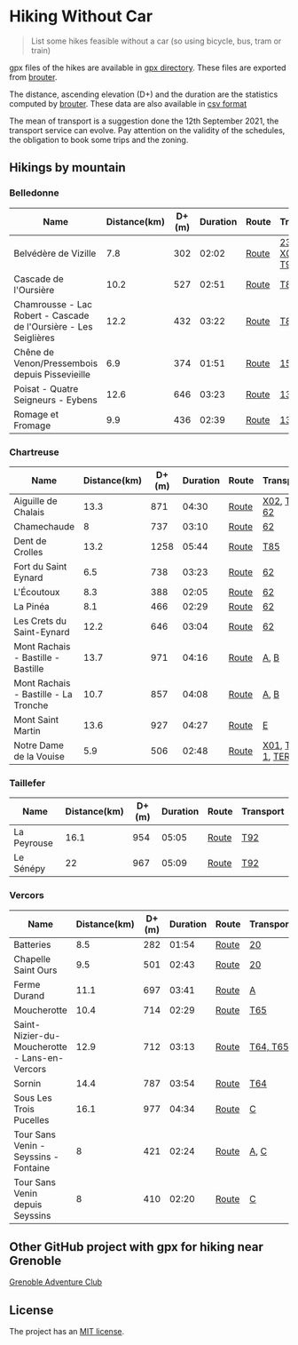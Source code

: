 # Hiking Without Car

> List some hikes feasible without a car (so using bicycle, bus, tram or train)

gpx files of the hikes are available in [gpx directory](gpx/).
These files are exported from [brouter](http://brouter.de/brouter-web/#map=13/45.1735/5.7723/OpenTopoMap,Waymarked_Trails-Hiking&profile=hiking-beta).

The distance, ascending elevation (D+) and the duration are the statistics computed by [brouter](http://brouter.de/brouter-web/#map=13/45.1735/5.7723/OpenTopoMap,Waymarked_Trails-Hiking&profile=hiking-beta).
These data are also available in [csv format](Stats.csv)

The mean of transport is a suggestion done the 12th September 2021, the transport service can evolve.
Pay attention on the validity of the schedules, the obligation to book some trips and the zoning.

## Hikings by mountain

### Belledonne

|Name|Distance(km)|D+(m)|Duration|Route|Transport|
| --- | --- | --- | --- | --- | --- |
|Belvédère de Vizille|7.8|302|02:02|[Route](http://brouter.de/brouter-web/#map=14/45.0742/5.7765/OpenTopoMap,Waymarked_Trails-Hiking&lonlats=5.774217,45.080544;5.772779,45.07643;5.791812,45.079672;5.7831,45.062567;5.776191,45.067116;5.774142,45.080551&profile=hiking-beta)|[23](https://www.tag.fr/ftp/fiche_horaires/fiche_horaires_2014/HORAIRES_23.pdf), [65](https://www.tag.fr/ftp/fiche_horaires/fiche_horaires_2014/HORAIRES_65.pdf), [X03](https://carsisere.auvergnerhonealpes.fr/ftp/documents_CG38/fh-x03-2022-2023.pdf), [T90, T91](https://carsisere.auvergnerhonealpes.fr/ftp/documents_CG38/fh-t90-t91-2022-2023.pdf)|
|Cascade de l'Oursière|10.2|527|02:51|[Route](http://brouter.de/brouter-web/#map=15/45.1504/5.8884/OpenTopoMap,Waymarked_Trails-Hiking&lonlats=5.871077,45.154413;5.9144,45.145651;5.871211,45.154412&profile=hiking-beta)|[T87](https://carsisere.auvergnerhonealpes.fr/ftp/documents_CG38/fh-t87-2022-2023.pdf)|
|Chamrousse - Lac Robert - Cascade de l'Oursière - Les Seiglières|12.2|432|03:22|[Route](http://brouter.de/brouter-web/#map=14/45.1390/5.8982/OpenTopoMap,Waymarked_Trails-Hiking&lonlats=5.879316,45.125918;5.916739,45.131435;5.921202,45.140944;5.871211,45.154412&profile=hiking-beta)|[T87](https://carsisere.auvergnerhonealpes.fr/ftp/documents_CG38/fh-t87-2022-2023.pdf)|
|Chêne de Venon/Pressembois depuis Pissevieille|6.9|374|01:51|[Route](http://brouter.de/brouter-web/#map=15/45.1801/5.8216/OpenTopoMap,Waymarked_Trails-Hiking&lonlats=5.81122,45.187602;5.800567,45.177015;5.804751,45.171771;5.809869,45.178173;5.822024,45.184064;5.811349,45.187596&profile=hiking-beta)|[15](https://www.tag.fr/ftp/fiche_horaires/fiche_horaires_2014/HORAIRES_15.pdf)|
|Poisat - Quatre Seigneurs - Eybens|12.6|646|03:23|[Route](http://brouter.de/brouter-web/#map=15/45.1382/5.7828/OpenTopoMap,Waymarked_Trails-Hiking&lonlats=5.763574,45.157295;5.791748,45.1575;5.800395,45.15414;5.792584,45.139307;5.751514,45.14716&profile=hiking-beta)|[13](https://www.tag.fr/ftp/fiche_horaires/fiche_horaires_2014/HORAIRES_13.pdf), [C4](https://www.tag.fr/ftp/fiche_horaires/fiche_horaires_2014/HORAIRES_C4.pdf)|
|Romage et Fromage|9.9|436|02:39|[Route](http://brouter.de/brouter-web/#map=14/45.1620/5.7809/OpenTopoMap,Waymarked_Trails-Hiking&lonlats=5.763531,45.157454;5.767264,45.161357;5.769453,45.16449;5.786083,45.169012;5.78332,45.166793;5.782242,45.166275;5.772886,45.155016;5.77662,45.149018;5.7616,45.149079;5.751514,45.14716&profile=hiking-beta)|[13](https://www.tag.fr/ftp/fiche_horaires/fiche_horaires_2014/HORAIRES_13.pdf), [C4](https://www.tag.fr/ftp/fiche_horaires/fiche_horaires_2014/HORAIRES_C4.pdf)|

### Chartreuse

|Name|Distance(km)|D+(m)|Duration|Route|Transport|
| --- | --- | --- | --- | --- | --- |
|Aiguille de Chalais|13.3|871|04:30|[Route](http://brouter.de/brouter-web/#map=15/45.2909/5.6504/OpenTopoMap,Waymarked_Trails-Hiking&lonlats=5.632119,45.290543;5.675753,45.292592;5.66107,45.293511;5.631995,45.290394&profile=hiking-beta)|[X02](https://carsisere.auvergnerhonealpes.fr/ftp/documents_CG38/fh-x02-2022-2023.pdf), [TER 62](https://cdn.ter.sncf.com/medias/PDF/auvergne_rhone_alpes/62_AFF_du_30-08%20au%2010-10-21-Version%20du%2008-07-21_tcm72-193836_tcm72-193835.pdf)||
|Chamechaude|8|737|03:10|[Route](http://brouter.de/brouter-web/#map=16/45.2891/5.7711/OpenTopoMap,Waymarked_Trails-Hiking&lonlats=5.76705,45.289929;5.776706,45.291126;5.782499,45.28683;5.78442,45.286559;5.788132,45.287744;5.783122,45.287586;5.776834,45.288491;5.766993,45.289839&profile=hiking-beta)|[62](https://www.tag.fr/ftp/fiche_horaires/fiche_horaires_2014/HORAIRES_62.pdf)|
|Dent de Crolles|13.2|1258|05:44|[Route](http://brouter.de/brouter-web/#map=15/45.3065/5.8539/OpenTopoMap,Waymarked_Trails-Hiking&lonlats=5.85111,45.29003;5.84404,45.299404;5.840049,45.304595;5.844126,45.310241;5.85567,45.308278;5.854726,45.318779;5.846615,45.311835;5.84125,45.301954;5.851185,45.290047&profile=hiking-beta)|[T85](https://carsisere.auvergnerhonealpes.fr/ftp/documents_CG38/fh-t85-2022-2023.pdf)|
|Fort du Saint Eynard|6.5|738|03:23|[Route](http://brouter.de/brouter-web/#map=15/45.2319/5.7595/OpenTopoMap,Waymarked_Trails-Hiking&lonlats=5.75101,45.233777;5.764475,45.234933;5.751171,45.233765&profile=hiking-beta)|[62](https://www.tag.fr/ftp/fiche_horaires/fiche_horaires_2014/HORAIRES_62.pdf)|
|L'Écoutoux|8.3|388|02:05|[Route](https://brouter.de/brouter-web/#map=15/45.2566/5.7650/OpenTopoMap,Waymarked_Trails-Hiking&lonlats=5.777285,45.259664;5.777352,45.260192;5.775526,45.262315;5.76694,45.267446;5.760913,45.266099;5.757844,45.252927;5.760891,45.266099;5.766983,45.267438;5.775611,45.262232;5.777349,45.260179;5.777317,45.260115;5.777264,45.259566&profile=hiking-mountain)|[62](https://www.tag.fr/ftp/fiche_horaires/fiche_horaires_2014/HORAIRES_62.pdf)|
|La Pinéa|8.1|466|02:29|[Route](http://brouter.de/brouter-web/#map=16/45.2920/5.7595/OpenTopoMap,Waymarked_Trails-Hiking&lonlats=5.767093,45.289928;5.759668,45.290587;5.738444,45.288337;5.738457,45.288106;5.767082,45.289837&profile=hiking-beta)|[62](https://www.tag.fr/ftp/fiche_horaires/fiche_horaires_2014/HORAIRES_62.pdf)|
|Les Crets du Saint-Eynard|12.2|646|03:04|[Route](http://brouter.de/brouter-web/#map=15/45.2781/5.8096/OpenTopoMap,Waymarked_Trails-Hiking&lonlats=5.777313,45.259895;5.801171,45.278842;5.809134,45.281622;5.806189,45.266762;5.784087,45.247458;5.78055,45.255402;5.777243,45.259807&profile=hiking-beta)|[62](https://www.tag.fr/ftp/fiche_horaires/fiche_horaires_2014/HORAIRES_62.pdf)|
|Mont Rachais - Bastille - Bastille|13.7|971|04:16|[Route](http://brouter.de/brouter-web/#map=15/45.1898/5.7300/OpenTopoMap,Waymarked_Trails-Hiking&lonlats=5.720154,45.189418;5.724805,45.198739;5.724478,45.200675;5.729756,45.207154;5.732833,45.208546;5.736001,45.215196;5.73297,45.218556;5.733852,45.216044;5.729456,45.212157;5.726151,45.20773;5.72422,45.203706;5.723931,45.204296;5.725733,45.205275;5.727085,45.205846;5.724714,45.200675;5.720251,45.189445&profile=hiking-beta)|[A](https://www.tag.fr/ftp/fiche_horaires/fiche_horaires_2014/HORAIRES_A.pdf), [B](https://www.tag.fr/ftp/fiche_horaires/fiche_horaires_2014/HORAIRES_B.pdf)|
|Mont Rachais - Bastille - La Tronche|10.7|857|04:08|[Route](http://brouter.de/brouter-web/#map=14/45.1989/5.7301/OpenTopoMap,Waymarked_Trails-Hiking&lonlats=5.72009,45.189453;5.724805,45.198739;5.73297,45.218556;5.741204,45.200615&profile=hiking-beta)|[A](https://www.tag.fr/ftp/fiche_horaires/fiche_horaires_2014/HORAIRES_A.pdf), [B](https://www.tag.fr/ftp/fiche_horaires/fiche_horaires_2014/HORAIRES_B.pdf)|
|Mont Saint Martin|13.6|927|04:27|[Route](http://brouter.de/brouter-web/#map=14/45.2601/5.6786/OpenTopoMap,Waymarked_Trails-Hiking&lonlats=5.662562,45.253456;5.659976,45.260227;5.661457,45.265244;5.664825,45.268852;5.680377,45.278214;5.670984,45.27746;5.662701,45.253268&profile=hiking-beta)|[E](https://www.tag.fr/ftp/fiche_horaires/fiche_horaires_2014/HORAIRES_E.pdf)|
|Notre Dame de la Vouise|5.9|506|02:48|[Route](http://brouter.de/brouter-web/#map=16/45.3698/5.5954/OpenTopoMap,Waymarked_Trails-Hiking&lonlats=5.59383,45.364483;5.599369,45.376972;5.593868,45.364466&profile=hiking-beta)|[X01](https://carsisere.auvergnerhonealpes.fr/ftp/documents_CG38/fh-x01-2022-2023.pdf), [TER 1](https://cdn.ter.sncf.com/medias/PDF/auvergne_rhone_alpes/01_AFF_du_11-07%20au%2029-10-21-Version%20du%2020-06-21_tcm72-193834_tcm72-193833.pdf), [TER 62](https://cdn.ter.sncf.com/medias/PDF/auvergne_rhone_alpes/62_AFF_du_30-08%20au%2010-10-21-Version%20du%2008-07-21_tcm72-193836_tcm72-193835.pdf)|

### Taillefer

|Name|Distance(km)|D+(m)|Duration|Route|Transport|
| --- | --- | --- | --- | --- | --- |
|La Peyrouse|16.1|954|05:05|[Route](https://brouter.de/brouter-web/#map=13/44.9206/5.7719/OpenTopoMap,Waymarked_Trails-Hiking&lonlats=5.721045,44.963948;5.724435,44.991971;5.740442,45.014153;5.706625,45.027582&profile=hiking-mountain)|[T92](https://carsisere.auvergnerhonealpes.fr/ftp/documents_CG38/fh-t92-2022-2023.pdf)|
|Le Sénépy|22|967|05:09|[Route](https://brouter.de/brouter-web/#map=13/44.9154/5.7471/OpenTopoMap,Waymarked_Trails-Hiking&lonlats=5.782703,44.914142;5.729982,44.903412;5.725754,44.906931;5.723727,44.908452;5.720873,44.90741;5.72392,44.908261;5.725765,44.906946;5.730035,44.903822;5.777864,44.911969;5.781802,44.908033;5.782773,44.914078&profile=hiking-mountain)|[T92](https://carsisere.auvergnerhonealpes.fr/ftp/documents_CG38/fh-t92-2022-2023.pdf)|

### Vercors

|Name|Distance(km)|D+(m)|Duration|Route|Transport|
| --- | --- | --- | --- | --- | --- |
|Batteries|8.5|282|01:54|[Route](https://brouter.de/brouter-web/#map=15/45.2188/5.6671/OpenTopoMap,Waymarked_Trails-Hiking&lonlats=5.661773,45.211666;5.65944,45.208158;5.648206,45.215588;5.647614,45.225454;5.639446,45.228307;5.639967,45.229493;5.64303,45.228983;5.658066,45.220924;5.656049,45.212338;5.660244,45.211106;5.661703,45.211887&profile=hiking-mountain)|[20](https://www.tag.fr/ftp/fiche_horaires/fiche_horaires_2014/HORAIRES_20.pdf)|
|Chapelle Saint Ours|9.5|501|02:43|[Route](https://brouter.de/brouter-web/#map=13/45.2781/5.5975/OpenTopoMap,Waymarked_Trails-Hiking&lonlats=5.61794,45.269865;5.615816,45.277453;5.616159,45.282315;5.599455,45.296536;5.600914,45.297885;5.61632,45.282278;5.615741,45.27734;5.617887,45.269808&profile=hiking-beta)|[20](https://www.tag.fr/ftp/fiche_horaires/fiche_horaires_2014/HORAIRES_20.pdf)|
|Ferme Durand|11.1|697|03:41|[Route](http://brouter.de/brouter-web/#map=14/45.1957/5.6611/OpenTopoMap,Waymarked_Trails-Hiking&lonlats=5.672529,45.196751;5.667915,45.19498;5.642295,45.208287;5.641308,45.200256;5.662658,45.188188;5.672411,45.196785&profile=hiking-beta)|[A](https://www.tag.fr/ftp/fiche_horaires/fiche_horaires_2014/HORAIRES_A.pdf)|
|Moucherotte|10.4|714|02:29|[Route](http://brouter.de/brouter-web/#map=14/45.1602/5.6369/OpenTopoMap,Waymarked_Trails-Hiking&lonlats=5.629828,45.170632;5.634313,45.171087;5.637231,45.162583;5.636544,45.162099;5.638261,45.161267;5.634055,45.15992;5.63545,45.158059;5.633712,45.15299;5.633798,45.149054;5.639355,45.148624;5.638363,45.147262;5.639441,45.147605;5.638454,45.147379;5.639226,45.14873;5.638529,45.148667;5.633991,45.149025;5.635428,45.157961;5.633626,45.160193;5.638373,45.161324;5.636587,45.162114;5.634431,45.170965;5.629699,45.170569&profile=hiking-beta)|[T65](https://carsisere.auvergnerhonealpes.fr/ftp/documents_CG38/fh-t64-t65-2022-2023.pdf)|
|Saint-Nizier-du-Moucherotte - Lans-en-Vercors|12.9|712|03:13|[Route](http://brouter.de/brouter-web/#map=15/45.1252/5.6121/OpenTopoMap,Waymarked_Trails-Hiking&lonlats=5.629828,45.170632;5.634313,45.171087;5.637231,45.162583;5.636544,45.162099;5.638261,45.161267;5.634055,45.15992;5.63545,45.158059;5.633712,45.15299;5.633798,45.149054;5.639291,45.148753;5.613542,45.128656;5.588565,45.128247&profile=hiking-beta)|[T64, T65](https://carsisere.auvergnerhonealpes.fr/ftp/documents_CG38/fh-t64-t65-2022-2023.pdf)|
|Sornin|14.4|787|03:54|[Route](https://brouter.de/brouter-web/#map=15/45.2114/5.6248/OpenTopoMap,Waymarked_Trails-Hiking&lonlats=5.618606,45.176652;5.615001,45.207721;5.606761,45.213911;5.611439,45.218385;5.623294,45.220787;5.618477,45.176623&profile=hiking-mountain)|[T64](https://carsisere.auvergnerhonealpes.fr/ftp/documents_CG38/fh-t64-t65-2022-2023.pdf)|
|Sous Les Trois Pucelles|16.1|977|04:34|[Route](http://brouter.de/brouter-web/#map=13/45.1629/5.6890/OpenTopoMap,Waymarked_Trails-Hiking&lonlats=5.690231,45.166335;5.646393,45.170239;5.642338,45.169029;5.644612,45.164202;5.635203,45.171829;5.634613,45.170956;5.64326,45.16983;5.64502,45.170331;5.690188,45.166213&profile=hiking-beta)|[C](https://www.tag.fr/ftp/fiche_horaires/fiche_horaires_2014/HORAIRES_C.pdf)|
|Tour Sans Venin - Seyssins - Fontaine|8|421|02:24|[Route](http://brouter.de/brouter-web/#map=14/45.1714/5.6874/OpenTopoMap,Waymarked_Trails-Hiking&lonlats=5.690521,45.166026;5.666714,45.171695;5.672679,45.196804&profile=hiking-beta)|[A](https://www.tag.fr/ftp/fiche_horaires/fiche_horaires_2014/HORAIRES_A.pdf), [C](https://www.tag.fr/ftp/fiche_horaires/fiche_horaires_2014/HORAIRES_C.pdf)|
|Tour Sans Venin depuis Seyssins|8|410|02:20|[Route](http://brouter.de/brouter-web/#map=16/45.1672/5.6822/OpenTopoMap,Waymarked_Trails-Hiking&lonlats=5.690532,45.166016;5.668302,45.17211;5.690639,45.165854&profile=hiking-beta)|[C](https://www.tag.fr/ftp/fiche_horaires/fiche_horaires_2014/HORAIRES_C.pdf)|

## Other GitHub project with gpx for hiking near Grenoble

[Grenoble Adventure Club](https://github.com/Binnette/GAC)

## License

The project has an [MIT license](Licence.md).
